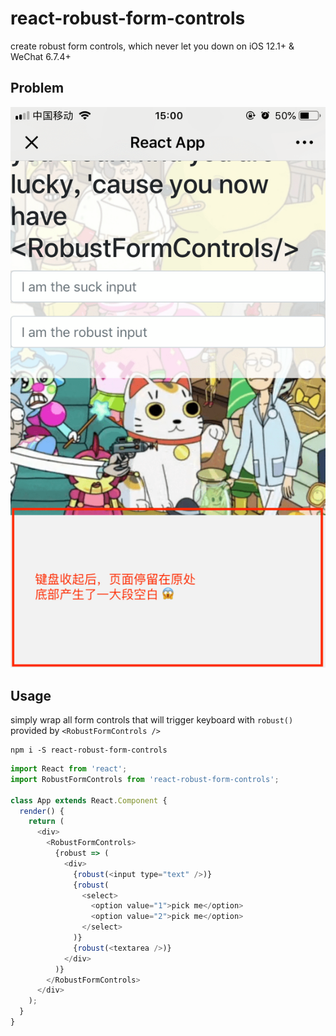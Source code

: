 # react-robust-form-controls

create robust form controls, which never let you down on iOS 12.1+ &amp; WeChat 6.7.4+

## Problem

![demo](assets/demo_1.png)

## Usage

simply wrap all form controls that will trigger keyboard with `robust()` provided by `<RobustFormControls />`

```
npm i -S react-robust-form-controls
```

```js
import React from 'react';
import RobustFormControls from 'react-robust-form-controls';

class App extends React.Component {
  render() {
    return (
      <div>
        <RobustFormControls>
          {robust => (
            <div>
              {robust(<input type="text" />)}
              {robust(
                <select>
                  <option value="1">pick me</option>
                  <option value="2">pick me</option>
                </select>
              )}
              {robust(<textarea />)}
            </div>
          )}
        </RobustFormControls>
      </div>
    );
  }
}
```
